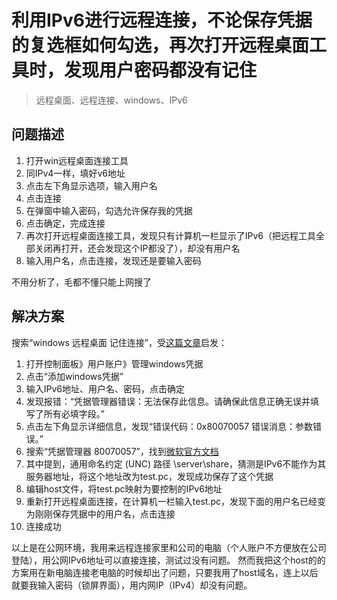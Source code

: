 # 利用IPv6进行远程连接，不论保存凭据的复选框如何勾选，再次打开远程桌面工具时，发现用户密码都没有记住

> 远程桌面、远程连接、windows、IPv6

## 问题描述

1. 打开win远程桌面连接工具
2. 同IPv4一样，填好v6地址
3. 点击左下角显示选项，输入用户名
4. 点击连接
5. 在弹窗中输入密码，勾选允许保存我的凭据
6. 点击确定，完成连接
7. 再次打开远程桌面连接工具，发现只有计算机一栏显示了IPv6（把远程工具全部关闭再打开，还会发现这个IP都没了），却没有用户名
8. 输入用户名，点击连接，发现还是要输入密码

不用分析了，毛都不懂只能上网搜了

## 解决方案

搜索“windows 远程桌面 记住连接”，受[这篇文章](https://www.cnblogs.com/xiaoruilin/p/15792016.html)启发：

1. 打开控制面板》用户账户》管理windows凭据
2. 点击“添加windows凭据”
3. 输入IPv6地址、用户名、密码，点击确定
4. 发现报错：“凭据管理器错误：无法保存此信息。请确保此信息正确无误并填写了所有必填字段。”
5. 点击左下角显示详细信息，发现“错误代码：0x80070057 错误消息：参数错误。”
6. 搜索“凭据管理器
   80070057”，找到[微软官方文档](https://support.microsoft.com/zh-cn/topic/-%E4%BB%A3%E7%A0%81-0x80070057-%E5%8F%82%E6%95%B0%E4%B8%8D%E6%AD%A3%E7%A1%AE-%E5%BD%93%E6%82%A8%E5%B0%9D%E8%AF%95%E5%AF%B9%E6%96%87%E4%BB%B6%E7%9A%84%E6%98%BE%E7%A4%BA%E7%94%A8%E6%88%B7%E7%9A%84-%E6%9C%89%E6%95%88%E6%8E%A7%E5%88%B6-%E6%97%B6%E5%87%BA%E7%8E%B0%E9%94%99%E8%AF%AF-343394a6-1d65-802f-6e9e-91d94c661185)
7. 其中提到，通用命名约定 (UNC) 路径 \\server\share，猜测是IPv6不能作为其服务器地址，将这个地址改为test.pc，发现成功保存了这个凭据
8. 编辑host文件，将test.pc映射为要控制的IPv6地址
9. 重新打开远程桌面连接，在计算机一栏输入test.pc，发现下面的用户名已经变为刚刚保存凭据中的用户名，点击连接
10. 连接成功

以上是在公网环境，我用来远程连接家里和公司的电脑（个人账户不方便放在公司登陆），用公网IPv6地址可以直接连接，测试过没有问题。
然而我把这个host的的方案用在新电脑连接老电脑的时候却出了问题，只要我用了host域名，连上以后就要我输入密码（锁屏界面），用内网IP（IPv4）却没有问题。
